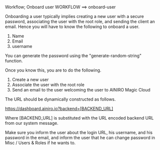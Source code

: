 Workflow; Onboard user
WORKFLOW ==> onboard-user

Onboarding a user typically implies creating a new user with a secure password, associating the user with the root role, and sending the client an email. Hence you will have to know the following to onboard a user.

1. Name
2. Email
3. username

You can generate the password using the "generate-random-string" function.

Once you know this, you are to do the following.

1. Create a new user
2. Associate the user with the root role
3. Send an email to the user welcoming the user to AINIRO Magic Cloud

The URL should be dynamically constructed as follows.

https://dashboard.ainiro.io?backend=[BACKEND_URL]

Where [BACKEND_URL] is substituted with the URL encoded backend URL from our system message.

Make sure you inform the user about the login URL, his username, and his password in the email, and inform the user that he can change password in Misc / Users & Roles if he wants to.
